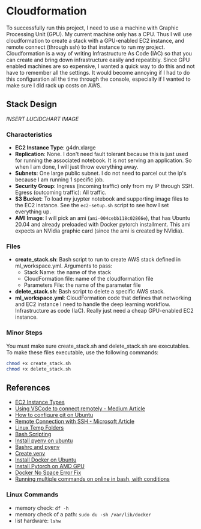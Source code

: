 # Cloudformation

To successfully run this project, I need to use a machine with Graphic Processing Unit (GPU).  My current machine only has a CPU.  Thus I will use cloudformation to create a stack with a GPU-enabled EC2 instance, and remote connect (through ssh) to that instance to run my project.  Cloudformation is a way of writing Infrastructure As Code (IAC) so that you can create and bring down infrastructure easily and repeatibly. Since GPU enabled machines are so expensive, I wanted a quick way to do this and not have to remember all the settings.  It would become annoying if I had to do this configuration all the time through the console, especially if I wanted to make sure I did rack up costs on AWS.

## Stack Design

*INSERT LUCIDCHART IMAGE*

### Characteristics

- **EC2 Instance Type**: g4dn.xlarge
- **Replication**: None.  I don't need fault tolerant because this is just used for running the associated notebook. It is not serving an application.  So when I am done, I will just throw everything away.
- **Subnets**: One large public subnet. I do not need to parcel out the ip's because I am running 1 specific job.
- **Security Group**: Ingress (incoming traffic) only from my IP through SSH.  Egress (outcoming traffic): All traffic.
- **S3 Bucket**: To load my juypter notebook and supporting image files to the EC2 instance. See the `ec2-setup.sh` script to see how I set everything up.
- **AMI Image**:  I will pick an ami (`ami-004cebb118c02866e`), that has Ubuntu 20.04 and already preloaded with Docker pytorch installment. This ami expects an NVidia graphic card (since the ami is created by NVidia).

### Files

- **create_stack.sh**: Bash script to run to create AWS stack defined in ml_workspace.yml. Arguments to pass:
  - Stack Name: the name of the stack
  - CloudFormation file: name of the cloudformation file
  - Parameters File: the name of the parameter file
- **delete_stack.sh**: Bash script to delete a specific AWS stack.
- **ml_workspace.yml**: CloudFormation code that defines that networking and EC2 instance I need to handle the deep learning workflow. Infrastructure as code (IaC). Really just need a cheap GPU-enabled EC2 instance.

### Minor Steps

You must make sure create_stack.sh and delete_stack.sh are executables. To make these files executable, use the following commands:

```bash
chmod +x create_stack.sh
chmod +x delete_stack.sh
```

## References

- [EC2 Instance Types](https://aws.amazon.com/ec2/instance-types/?trk=36c6da98-7b20-48fa-8225-4784bced9843&sc_channel=ps&s_kwcid=AL!4422!3!536392622533!e!!g!!aws%20ec2%20instance&ef_id=Cj0KCQjw7KqZBhCBARIsAI-fTKIeewxIXSK3iLKo5PZrmg2uFQPeBdC5pThj4Aw52x5SRJA2uRFXm2EaArW4EALw_wcB:G:s&s_kwcid=AL!4422!3!536392622533!e!!g!!aws%20ec2%20instance)
- [Using VSCode to connect remotely - Medium Article](https://medium.com/@christyjacob4/using-vscode-remotely-on-an-ec2-instance-7822c4032cff)
- [How to configure git on Ubuntu](https://linuxhint.com/install-configure-git-ubuntu/)
- [Remote Connection with SSH - Microsoft Article](https://code.visualstudio.com/docs/remote/ssh)
- [Linux Temp Folders](https://www.fosslinux.com/41739/linux-tmp-directory-everything-you-need-to-know.htm#:~:text=The%20%2Ftmp%20directory%20in%20Linux,applications%20running%20on%20the%20machine.&text=For%20example%2C%20when%20you%20are,file%20inside%20the%20%2Ftmp%20directory.)
- [Bash Scripting](https://tldp.org/HOWTO/Bash-Prog-Intro-HOWTO.html)
- [Install pyenv on ubuntu](https://linuxpip.org/pyenv-ubuntu/)
- [Bashrc and pyenv](https://www.liquidweb.com/kb/how-to-install-pyenv-on-ubuntu-18-04/)
- [Create venv](https://www.dataquest.io/blog/a-complete-guide-to-python-virtual-environments/)
- [Install Docker on Ubuntu](https://docs.docker.com/engine/install/ubuntu/)
- [Install Pytorch on AMD GPU](https://docs.amd.com/bundle/ROCm-Deep-learning-Guide_5.2/page/Frameworks_Installation.html)
- [Docker No Space Error Fix](cloudlinuxtech.com/fix-docker-no-space-left-on-device-error)
- [Running multiple commands on online in bash, with conditions](https://dev.to/0xbf/run-multiple-commands-in-one-line-with-and-linux-tips-5hgm)

### Linux Commands

- memory check: `df -h`
- memory check of a path: `sudo du -sh /var/lib/docker`
- list hardware: `lshw`
